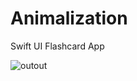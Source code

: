 # Animalization
Swift UI Flashcard App

![outout](https://user-images.githubusercontent.com/3443810/224644910-08c5b302-c7c1-4127-97ac-1c939d456e5f.gif)
